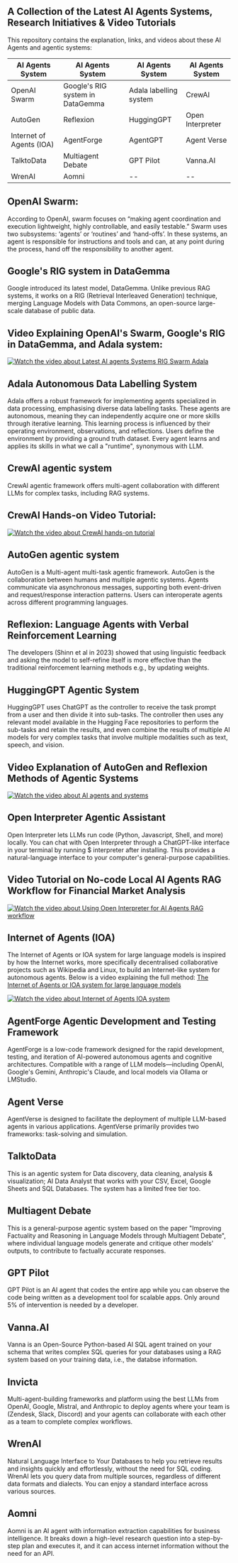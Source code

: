 ## A Collection of the Latest AI Agents Systems, Research Initiatives & Video Tutorials
This repository contains the explanation, links, and videos about these AI Agents and agentic systems:

| AI Agents System  | AI Agents System | AI Agents System | AI Agents System |
| ------------- | ------------- | ------------- | ------------- |
| OpenAI Swarm  | Google's RIG system in DataGemma  | Adala labelling system  |  CrewAI  |
|AutoGen| Reflexion | HuggingGPT | Open Interpreter |
|  Internet of Agents (IOA) | AgentForge | AgentGPT | Agent Verse |
| TalktoData | Multiagent Debate | GPT Pilot | Vanna.AI |
| WrenAI | Aomni | -- | -- |




## OpenAI Swarm:
According to OpenAI, swarm focuses on “making agent coordination and execution lightweight, highly controllable, and easily testable.” Swarm uses two subsystems: ‘agents’ or ‘routines’ and ‘hand-offs’. In these systems, an agent is responsible for instructions and tools and can, at any point during the process, hand off the responsibility to another agent.


## Google's RIG system in DataGemma
Google introduced its latest model, DataGemma. Unlike previous RAG systems, it works on a RIG (Retrieval Interleaved Generation) technique, merging Language Models with Data Commons, an open-source large-scale database of public data.

## Video Explaining OpenAI's Swarm, Google's RIG in DataGemma, and Adala system:
[![Watch the video about Latest AI agents Systems RIG Swarm Adala](https://img.youtube.com/vi/ZBEYWhOTL5o/maxresdefault.jpg)](https://youtu.be/ZBEYWhOTL5o) 


## Adala Autonomous Data Labelling System
Adala offers a robust framework for implementing agents specialized in data processing, emphasising diverse data labelling tasks. These agents are autonomous, meaning they can independently acquire one or more skills through iterative learning. This learning process is influenced by their operating environment, observations, and reflections. Users define the environment by providing a ground truth dataset. Every agent learns and applies its skills in what we call a "runtime", synonymous with LLM.

## CrewAI agentic system
CrewAI agentic framework offers multi-agent collaboration with different LLMs for complex tasks, including RAG systems.

## CrewAI Hands-on Video Tutorial:
[![Watch the video about CrewAI hands-on tutorial](https://img.youtube.com/vi/XkS4ifkLwwQ/maxresdefault.jpg)](https://youtu.be/XkS4ifkLwwQ) 

## AutoGen agentic system
AutoGen is a Multi-agent multi-task agentic framework. AutoGen is the collaboration between humans and multiple agentic systems. Agents communicate via asynchronous messages, supporting both event-driven and request/response interaction patterns. Users can interoperate agents across different programming languages.

## Reflexion: Language Agents with Verbal Reinforcement Learning
The developers (Shinn et al in 2023) showed that using linguistic feedback and asking the model to self-refine itself is more effective than the traditional reinforcement learning methods e.g., by updating weights.

## HuggingGPT Agentic System
HuggingGPT uses ChatGPT as the controller to receive the task prompt from a user and then divide it into sub-tasks. The controller then uses any relevant model available in the Hugging Face repositories to perform the sub-tasks and retain the results, and even combine the results of multiple AI models for very complex tasks that involve multiple modalities such as text, speech, and vision.

## Video Explanation of AutoGen and Reflexion Methods of Agentic Systems
[![Watch the video about AI agents and systems](https://img.youtube.com/vi/lA3Tju4VUho/maxresdefault.jpg)](https://youtu.be/lA3Tju4VUho) 

## Open Interpreter Agentic Assistant 
Open Interpreter lets LLMs run code (Python, Javascript, Shell, and more) locally. You can chat with Open Interpreter through a ChatGPT-like interface in your terminal by running $ interpreter after installing. This provides a natural-language interface to your computer's general-purpose capabilities. 

## Video Tutorial on No-code Local AI Agents RAG Workflow for Financial Market Analysis
[![Watch the video about Using Open Interpreter for AI Agents  RAG workflow](https://img.youtube.com/vi/ubrTaCyCDlo/maxresdefault.jpg)](https://youtu.be/ubrTaCyCDlo) 

## Internet of Agents (IOA)
The Internet of Agents or IOA system for large language models is inspired by how the Internet works, more specifically decentralised collaborative projects such as Wikipedia and Linux, to build an Internet-like system for autonomous agents. Below is a video explaining the full method:
[The Internet of Agents or IOA system for large language models](https://youtu.be/I_UgJtWu1K4)

[![Watch the video about Internet of Agents IOA system](https://img.youtube.com/vi//I_UgJtWu1K4/maxresdefault.jpg)](https://youtu.be//I_UgJtWu1K4) 


## AgentForge Agentic Development and Testing Framework 
AgentForge is a low-code framework designed for the rapid development, testing, and iteration of AI-powered autonomous agents and cognitive architectures. Compatible with a range of LLM models—including OpenAI, Google's Gemini, Anthropic's Claude, and local models via Ollama or LMStudio.

## Agent Verse
AgentVerse is designed to facilitate the deployment of multiple LLM-based agents in various applications. AgentVerse primarily provides two frameworks: task-solving and simulation.

## TalktoData
This is an agentic system for Data discovery, data cleaning, analysis & visualization; AI Data Analyst that works with your CSV, Excel, Google Sheets and SQL Databases. The system has a limited free tier too.

## Multiagent Debate
This is a general-purpose agentic system based on the paper "Improving Factuality and Reasoning in Language Models through Multiagent Debate", where individual language models generate and critique other models' outputs, to contribute to factually accurate responses.

## GPT Pilot
GPT Pilot is an AI agent that codes the entire app while you can observe the code being written as a development tool for scalable apps. Only around 5% of intervention is needed by a developer.

## Vanna.AI
Vanna is an Open-Source Python-based AI SQL agent trained on your schema that writes complex SQL queries for your databases using a RAG system based on your training data, i.e., the databse information.

## Invicta
Multi-agent-building frameworks and platform using the best LLMs from OpenAI, Google, Mistral, and Anthropic to deploy agents where your team is (Zendesk, Slack, Discord) and your agents can collaborate with each other as a team to complete complex workflows. 

## WrenAI
Natural Language Interface to Your Databases to help you retrieve results and insights quickly and effortlessly, without the need for SQL coding. WrenAI lets you query data from multiple sources, regardless of different data formats and dialects. You can enjoy a standard interface across various sources. 

## Aomni
Aomni is an AI agent with information extraction capabilities for business intelligence. It breaks down a high-level research question into a step-by-step plan and executes it, and it can access internet information without the need for an API.
